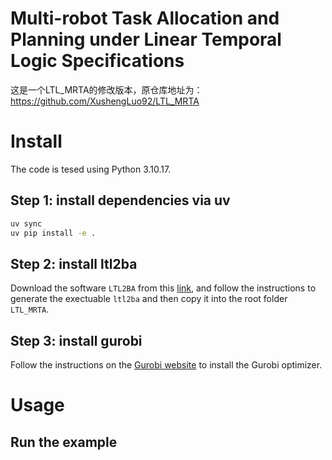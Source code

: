 # Multi-robot Task Allocation and Planning under Linear Temporal Logic Specifications
这是一个LTL_MRTA的修改版本，原仓库地址为：https://github.com/XushengLuo92/LTL_MRTA

# Install
The code is tesed using Python 3.10.17.
## Step 1: install dependencies via uv
```bash
uv sync
uv pip install -e .
```
## Step 2: install ltl2ba
Download the software `LTL2BA` from this [link](http://www.lsv.fr/~gastin/ltl2ba/index.php), and follow the instructions to generate the exectuable `ltl2ba` and then copy it into the root folder `LTL_MRTA`.

## Step 3: install gurobi
Follow the instructions on the [Gurobi website](https://www.gurobi.com) to install the Gurobi optimizer.

# Usage
## Run the example